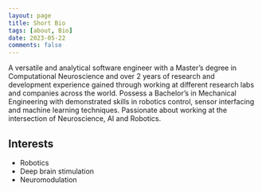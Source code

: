 ```yaml
---
layout: page
title: Short Bio
tags: [about, Bio]
date: 2023-05-22
comments: false
---
```

    
A versatile and analytical software engineer with a Master’s degree in Computational Neuroscience and over 2 years of
research and development experience gained through working at different research labs and companies across the world. Possess a
Bachelor’s in Mechanical Engineering with demonstrated skills in robotics control, sensor interfacing and
machine learning techniques. Passionate about working at the intersection of Neuroscience, AI and Robotics.

## Interests
* Robotics
* Deep brain stimulation
* Neuromodulation


<!-- ## Highlights

{% capture images %}
    https://cloud.githubusercontent.com/assets/754514/14509720/61c61058-01d6-11e6-93ab-0918515ecd56.png
    https://cloud.githubusercontent.com/assets/754514/14509716/61ac6c8e-01d6-11e6-879f-8308883de790.png
{% endcapture %}
{% include gallery images=images caption="Screenshots of Moon Theme" cols=2 %}

See a [live version of Moon](http://taylantatli.github.io/Moon) hosted on GitHub.
 -->

